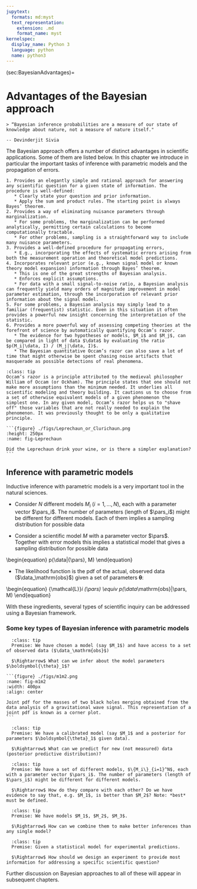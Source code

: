 ```yaml
---
jupytext:
  formats: md:myst
  text_representation:
    extension: .md
    format_name: myst
kernelspec:
  display_name: Python 3
  language: python
  name: python3
---
```


(sec:BayesianAdvantages)=
# Advantages of the Bayesian approach

```{epigraph}
> “Bayesian inference probabilities are a measure of our state of knowledge about nature, not a measure of nature itself."

-- Devinderjit Sivia 
```

The Bayesian approach offers a number of distinct advantages in scientific applications. Some of them are listed below. In this chapter we introduce in particular the important tasks of inference with parametric models and the propagation of errors. 

```{admonition} How the Bayesian approach helps in science
1. Provides an elegantly simple and rational approach for answering any scientific question for a given state of information. The procedure is well-defined:
   * Clearly state your question and prior information.
   * Apply the sum and product rules. The starting point is always Bayes’ theorem.
2. Provides a way of eliminating nuisance parameters through marginalization. 
   * For some problems, the marginalization can be performed analytically, permitting certain calculations to become computationally tractable.
   * For other problems, sampling is a straightforward way to include many nuisance parameters.
3. Provides a well-defined procedure for propagating errors,
   * E.g., incorporating the effects of systematic errors arising from both the measurement operation and theoretical model predictions.
4. Incorporates relevant prior (e.g., known signal model or known theory model expansion) information through Bayes’ theorem. 
   * This is one of the great strengths of Bayesian analysis.
   * Enforces explicit assumptions.
   * For data with a small signal-to-noise ratio, a Bayesian analysis can frequently yield many orders of magnitude improvement in model parameter estimation, through the incorporation of relevant prior information about the signal model.
5. For some problems, a Bayesian analysis may simply lead to a familiar (frequentist) statistic. Even in this situation it often provides a powerful new insight concerning the interpretation of the statistic.
6. Provides a more powerful way of assessing competing theories at the forefront of science by automatically quantifying Occam’s razor. 
   * The evidence for two hypotheses or models, $M_i$ and $M_j$, can be compared in light of data $\data$ by evaluating the ratio $p(M_i|\data, I) / (M_j|\data, I)$.
   * The Bayesian quantitative Occam’s razor can also save a lot of time that might otherwise be spent chasing noise artifacts that masquerade as possible detections of real phenomena.
```


````{admonition} Occam's razor
:class: tip
Occam’s razor is a principle attributed to the medieval philosopher William of Occam (or Ockham). The principle states that one should not make more assumptions than the minimum needed. It underlies all scientific modeling and theory building. It cautions us to choose from a set of otherwise equivalent models of a given phenomenon the simplest one. In any given model, Occam’s razor helps us to "shave off" those variables that are not really needed to explain the phenomenon. It was previously thought to be only a qualitative principle.

```{figure} ./figs/Leprechaun_or_Clurichaun.png
:height: 250px
:name: fig-Leprechaun

Did the Leprechaun drink your wine, or is there a simpler explanation?
```
````

## Inference with parametric models

Inductive inference with parametric models is a very important tool in the natural sciences.
* Consider $N$ different models $M_i$ ($i = 1, \ldots, N$), each with a parameter vector $\pars_i$. The number of parameters (length of $\pars_i$) might be different for different models. Each of them implies a sampling distribution for possible data

* Consider a scientific model $M$ with a parameter vector $\pars$. Together with error models this implies a statistical model that gives a sampling distribution for possible data

\begin{equation}
p(\data|{\pars}, M)
\end{equation}

* The likelihood function is the pdf of the actual, observed data ($\data_\mathrm{obs}$) given a set of parameters $\boldsymbol{\theta}$:

\begin{equation}
{\mathcal{L}}_i (\pars) \equiv p(\data_\mathrm{obs}|\pars, M)
\end{equation}

With these ingredients, several types of scientific inquiry can be addressed using a Bayesian framework.

### Some key types of Bayesian inference with parametric models

````{Admonition} Parameter estimation:
  :class: tip
  Premise: We have chosen a model (say $M_1$) and have access to a set of observed data ($\data_\mathrm{obs}$)
  
  $\Rightarrow$ What can we infer about the model parameters $\boldsymbol{\theta}_1$?

```{figure} ./figs/m1m2.png
:name: fig-m1m2
:width: 400px
:align: center

Joint pdf for the masses of two black holes merging obtained from the data analysis of a gravitational wave signal. This representation of a joint pdf is known as a corner plot. 
```
````

```{Admonition} Calibrated model predictions:
  :class: tip
  Premise: We have a calibrated model (say $M_1$ and a posterior for parameters $\boldsymbol{\theta}_1$ given data).
  
  $\Rightarrow$ What can we predict for new (not measured) data (posterior predictive distribution)?
```

```{Admonition} Model comparison:
  :class: tip
  Premise: We have a set of different models, $\{M_i\}_{i=1}^N$, each with a parameter vector $\pars_i$. The number of parameters (length of $\pars_i$) might be different for different models. 
  
  $\Rightarrow$ How do they compare with each other? Do we have evidence to say that, e.g. $M_1$, is better than $M_2$? Note: *best* must be defined.
```

```{Admonition} Combining models:
  :class: tip
  Premise: We have models $M_1$, $M_2$, $M_3$.
  
  $\Rightarrow$ How can we combine them to make better inferences than any single model?
```

```{Admonition} Experimental design:
  :class: tip
  Premise: Given a statistical model for experimental predictions.
  
  $\Rightarrow$ How should we design an experiment to provide most information for addressing a specific scientific question? 
```
  
Further discussion on Bayesian approaches to all of these will appear in subsequent chapters. 


